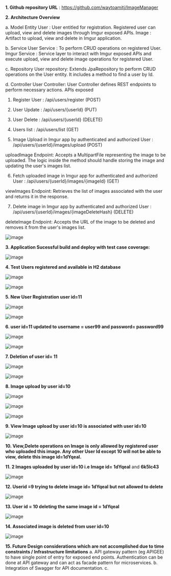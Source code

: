 **1.  Github repository URL** : https://github.com/waytoamitj/ImageManager

**2. Architecture Overview**

a. Model Entity
User : User entitled for registration. Registered user can upload, view and delete images through Imgur exposed APIs.
Image : Artifact to upload, view and delete in Imgur application.

b. Service
User Service : To perform CRUD operations on registered User.
Imgur Service : Service layer to interact with Imgur exposed APIs and execute upload, view and delete image operations for registered User.

c. Repository
User repository: Extends JpaRepository to perform CRUD operations on the User entity. It includes a method to find a user by Id.

d. Controller
User Controller: User Controller defines REST endpoints to perform necessary actions. APIs exposed

1. Register User :  /api/users/register  (POST)
2. User Update : /api/users/{userId}  (PUT)
3. User Delete : /api/users/{userId}  (DELETE)
4. Users list : /api/users/list (GET)

5. Image Upload in Imgur app by authenticated and authorized User : /api/users/{userId}/images/upload   (POST)

uploadImage Endpoint: Accepts a MultipartFile representing the image to be uploaded. The logic inside the method should handle storing the image and updating the user's images list.

6. Fetch uploaded image in Imgur app for authenticated and authorized User :  /api/users/{userId}/images/{imageId}   (GET)

viewImages Endpoint: Retrieves the list of images associated with the user and returns it in the response.

7. Delete image in Imgur app by authenticated and authorized User :  /api/users/{userId}/images/{imageDeleteHash}    (DELETE)

deleteImage Endpoint: Accepts the URL of the image to be deleted and removes it from the user's images list.

![image](https://github.com/waytoamitj/ImageManager/assets/171623556/9145d352-fb57-4f50-b0db-a37cd6833806)


**3. Application Sucessful build and deploy with test case coverage:**

![image](https://github.com/waytoamitj/ImageManager/assets/171623556/717c0c53-68e8-41ce-88ab-a82ec1d336c4)

**4. Test Users registered and available in H2 database**

![image](https://github.com/waytoamitj/ImageManager/assets/171623556/619e168d-46cd-44c8-ae52-e09a0b965f8f)         

![image](https://github.com/waytoamitj/ImageManager/assets/171623556/8c37f9a6-8269-4e05-8b9a-65dc8831d504)

**5. New User Registration user id=11**

![image](https://github.com/waytoamitj/ImageManager/assets/171623556/dc06784f-fff3-452f-a6f9-822a8e24d1e5)           

![image](https://github.com/waytoamitj/ImageManager/assets/171623556/79bfe1b6-80ed-4fe4-afa9-1c50fa36faff)


**6. user id=11 updated to username = user99 and password= password99**

![image](https://github.com/waytoamitj/ImageManager/assets/171623556/72048435-ec49-4949-83bd-841fdeb12b64)

![image](https://github.com/waytoamitj/ImageManager/assets/171623556/ccb432d7-5c3a-40d4-98fd-fd48739f1de5)

**7. Deletion of user id= 11**

![image](https://github.com/waytoamitj/ImageManager/assets/171623556/9709dd76-d4b0-4ea8-8923-11a9b74313a1)

![image](https://github.com/waytoamitj/ImageManager/assets/171623556/3f83b9d2-19da-45fc-80db-6743e5d3094d)

**8. Image upload by user id=10**

![image](https://github.com/waytoamitj/ImageManager/assets/171623556/3c0dc782-6a91-467c-b91b-675e64b27677)

![image](https://github.com/waytoamitj/ImageManager/assets/171623556/92998fd5-ac5f-4d17-85e0-306acd5aea69)

![image](https://github.com/waytoamitj/ImageManager/assets/171623556/a1cf331e-86f1-4cf6-a623-722870037623)

**9. View Image upload by user id=10 is associated with user id=10**

![image](https://github.com/waytoamitj/ImageManager/assets/171623556/fdd06738-b0ec-4c90-bf21-ef19430cf0c5)

**10. View,Delete operations on Image is only allowed by registered user who uploaded this image. Any other User Id except 10 will not be able to view, delete this image id=**1dYqeal**.**

**11. 2 Images uploaded by user id=10  i.e Image id=** **1dYqeal**  and  **6k5lc43**
 
![image](https://github.com/waytoamitj/ImageManager/assets/171623556/d4936dc2-be15-4ade-8e8d-a1986ebb8e1c)

**12. Userid =9  trying to delete image id= 1dYqeal** **but not allowed to delete**

![image](https://github.com/waytoamitj/ImageManager/assets/171623556/856b8297-f9cc-4623-b53a-fd978cafbaf9)

**13. User id = 10 deleting the same image id = 1dYqeal**

![image](https://github.com/waytoamitj/ImageManager/assets/171623556/14c45236-129c-4c7c-8811-8786ec09b931)

**14. Associated image is deleted from user id=10**

![image](https://github.com/waytoamitj/ImageManager/assets/171623556/73bda00a-c887-4a0d-a6b5-ce16c6e146e1)

**15. Future Design considerations which are not accomplished due to time constraints / Infrastructure limitations**
a. API gateway pattern (eg APIGEE) to have single point of entry for exposed end points. Authentication can be done at API gateway and can act as facade pattern for microservices.
b. Integration of Swagger for API documentation.
c. 



















